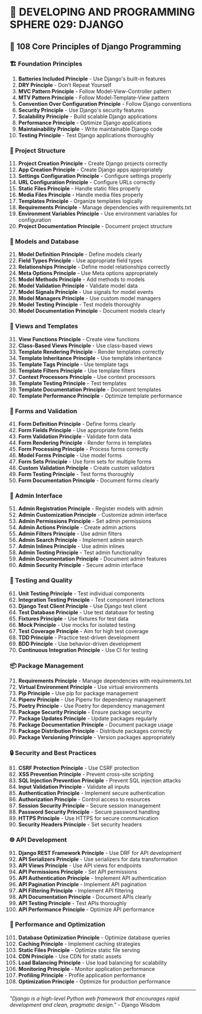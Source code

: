 # 🌟 DEVELOPING AND PROGRAMMING SPHERE 029: DJANGO

## 🐍 108 Core Principles of Django Programming

### 🏗️ Foundation Principles

1. **Batteries Included Principle** - Use Django's built-in features
2. **DRY Principle** - Don't Repeat Yourself
3. **MVC Pattern Principle** - Follow Model-View-Controller pattern
4. **MTV Pattern Principle** - Follow Model-Template-View pattern
5. **Convention Over Configuration Principle** - Follow Django conventions
6. **Security Principle** - Use Django's security features
7. **Scalability Principle** - Build scalable Django applications
8. **Performance Principle** - Optimize Django applications
9. **Maintainability Principle** - Write maintainable Django code
10. **Testing Principle** - Test Django applications thoroughly

### 🎯 Project Structure

11. **Project Creation Principle** - Create Django projects correctly
12. **App Creation Principle** - Create Django apps appropriately
13. **Settings Configuration Principle** - Configure settings properly
14. **URL Configuration Principle** - Configure URLs correctly
15. **Static Files Principle** - Handle static files properly
16. **Media Files Principle** - Handle media files properly
17. **Templates Principle** - Organize templates logically
18. **Requirements Principle** - Manage dependencies with requirements.txt
19. **Environment Variables Principle** - Use environment variables for configuration
20. **Project Documentation Principle** - Document project structure

### 🧮 Models and Database

21. **Model Definition Principle** - Define models clearly
22. **Field Types Principle** - Use appropriate field types
23. **Relationships Principle** - Define model relationships correctly
24. **Meta Options Principle** - Use Meta options appropriately
25. **Model Methods Principle** - Add methods to models
26. **Model Validation Principle** - Validate model data
27. **Model Signals Principle** - Use signals for model events
28. **Model Managers Principle** - Use custom model managers
29. **Model Testing Principle** - Test models thoroughly
30. **Model Documentation Principle** - Document models clearly

### 🎨 Views and Templates

31. **View Functions Principle** - Create view functions
32. **Class-Based Views Principle** - Use class-based views
33. **Template Rendering Principle** - Render templates correctly
34. **Template Inheritance Principle** - Use template inheritance
35. **Template Tags Principle** - Use template tags
36. **Template Filters Principle** - Use template filters
37. **Context Processors Principle** - Use context processors
38. **Template Testing Principle** - Test templates
39. **Template Documentation Principle** - Document templates
40. **Template Performance Principle** - Optimize template performance

### 🔧 Forms and Validation

41. **Form Definition Principle** - Define forms clearly
42. **Form Fields Principle** - Use appropriate form fields
43. **Form Validation Principle** - Validate form data
44. **Form Rendering Principle** - Render forms in templates
45. **Form Processing Principle** - Process forms correctly
46. **Model Forms Principle** - Use model forms
47. **Form Sets Principle** - Use form sets for multiple forms
48. **Custom Validation Principle** - Create custom validators
49. **Form Testing Principle** - Test forms thoroughly
50. **Form Documentation Principle** - Document forms clearly

### 🚀 Admin Interface

51. **Admin Registration Principle** - Register models with admin
52. **Admin Customization Principle** - Customize admin interface
53. **Admin Permissions Principle** - Set admin permissions
54. **Admin Actions Principle** - Create admin actions
55. **Admin Filters Principle** - Use admin filters
56. **Admin Search Principle** - Implement admin search
57. **Admin Inlines Principle** - Use admin inlines
58. **Admin Testing Principle** - Test admin functionality
59. **Admin Documentation Principle** - Document admin features
60. **Admin Security Principle** - Secure admin interface

### 🧪 Testing and Quality

61. **Unit Testing Principle** - Test individual components
62. **Integration Testing Principle** - Test component interactions
63. **Django Test Client Principle** - Use Django test client
64. **Test Database Principle** - Use test database for testing
65. **Fixtures Principle** - Use fixtures for test data
66. **Mock Principle** - Use mocks for isolated testing
67. **Test Coverage Principle** - Aim for high test coverage
68. **TDD Principle** - Practice test-driven development
69. **BDD Principle** - Use behavior-driven development
70. **Continuous Integration Principle** - Use CI for testing

### 📦 Package Management

71. **Requirements Principle** - Manage dependencies with requirements.txt
72. **Virtual Environment Principle** - Use virtual environments
73. **Pip Principle** - Use pip for package management
74. **Pipenv Principle** - Use Pipenv for dependency management
75. **Poetry Principle** - Use Poetry for dependency management
76. **Package Security Principle** - Ensure package security
77. **Package Updates Principle** - Update packages regularly
78. **Package Documentation Principle** - Document package usage
79. **Package Distribution Principle** - Distribute packages correctly
80. **Package Versioning Principle** - Version packages appropriately

### 🔒 Security and Best Practices

81. **CSRF Protection Principle** - Use CSRF protection
82. **XSS Prevention Principle** - Prevent cross-site scripting
83. **SQL Injection Prevention Principle** - Prevent SQL injection attacks
84. **Input Validation Principle** - Validate all inputs
85. **Authentication Principle** - Implement secure authentication
86. **Authorization Principle** - Control access to resources
87. **Session Security Principle** - Secure session management
88. **Password Security Principle** - Secure password handling
89. **HTTPS Principle** - Use HTTPS for secure communication
90. **Security Headers Principle** - Set security headers

### 🌐 API Development

91. **Django REST Framework Principle** - Use DRF for API development
92. **API Serializers Principle** - Use serializers for data transformation
93. **API Views Principle** - Use API views for endpoints
94. **API Permissions Principle** - Set API permissions
95. **API Authentication Principle** - Implement API authentication
96. **API Pagination Principle** - Implement API pagination
97. **API Filtering Principle** - Implement API filtering
98. **API Documentation Principle** - Document APIs clearly
99. **API Testing Principle** - Test APIs thoroughly
100. **API Performance Principle** - Optimize API performance

### 🚀 Performance and Optimization

101. **Database Optimization Principle** - Optimize database queries
102. **Caching Principle** - Implement caching strategies
103. **Static Files Principle** - Optimize static file serving
104. **CDN Principle** - Use CDN for static assets
105. **Load Balancing Principle** - Use load balancing for scalability
106. **Monitoring Principle** - Monitor application performance
107. **Profiling Principle** - Profile application performance
108. **Optimization Principle** - Optimize for production performance

---

*"Django is a high-level Python web framework that encourages rapid development and clean, pragmatic design."* - Django Wisdom
